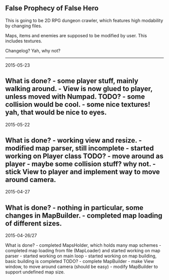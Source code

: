 False Prophecy of False Hero
----------------------------

This is going to be 2D RPG dungeon crawler, which features high modability by changing files. 

Maps, items and enemies are supposed to be modified by user. This includes textures. 


Changelog? Yah, why not?

------------

2015-05-23

What is done?
	- some player stuff, mainly walking around.
	- View is now glued to player, unless moved with Numpad.
TODO?
	- some collision would be cool.
	- some nice textures! yah, that would be nice to eyes.
------------

2015-05-22

What is done?
	- working view and resize.
	- modified map parser, still incomplete
	- started working on Player class
TODO?
	- move around as player
	- maybe some collision stuff? why not.
	- stick View to player and implement way to move around camera.
------------

2015-04-27

What is done?
	- nothing in particular, some changes in MapBuilder.
	- completed map loading of different sizes.
------------

2015-04-26/27

What is done?
	- completed MapsHolder, which holds many map schemes
	- completed map loading from file (MapLoader) and started working on map parser
	- started working on main loop
	- started working on map building, basic building is completed
TODO?
	- complete MapBuilder
	- make View window, to move around camera (should be easy)
	- modify MapBuilder to support undefined map size.